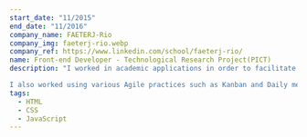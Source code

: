 ```yaml
---
start_date: "11/2015"
end_date: "11/2016"
company_name: FAETERJ-Rio
company_img: faeterj-rio.webp
company_ref: https://www.linkedin.com/school/faeterj-rio/
name: Front-end Developer - Technological Research Project(PICT)
description: "I worked in academic applications in order to facilitate the teaching of subjects in the area of computing in colleges, using HTML / CSS and JavaScript.

I also worked using various Agile practices such as Kanban and Daily meetings, and applied XP and Scrum during the projects and Github to keep the project versioned and Open Source."
tags:
  - HTML
  - CSS
  - JavaScript
---
```

